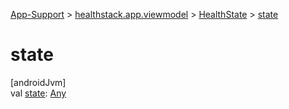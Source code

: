 
[App-Support](../../../index.html) > [healthstack.app.viewmodel](../index.html) > [HealthState](index.html) > [state](state.html)



# state



[androidJvm]\
val [state](state.html): [Any](https://kotlinlang.org/api/latest/jvm/stdlib/kotlin/-any/index.html)




